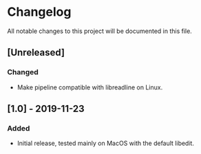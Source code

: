 # Changelog

All notable changes to this project will be documented in this file.

## [Unreleased]

### Changed

- Make pipeline compatible with libreadline on Linux.

## [1.0] - 2019-11-23

### Added

- Initial release, tested mainly on MacOS with the default libedit.
